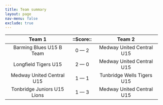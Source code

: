 ```yaml
---
title: Team summary
layout: page
nav-menu: false
exclude: true
---
```




|           Team 1            |  ::Score::  |           Team 2           |
|:---------------------------:|:-----------:|:--------------------------:|
|  Barming Blues U15 B Team   | 0 &mdash; 2 | Medway United Central U15  |
|    Longfield Tigers U15     | 2 &mdash; 0 | Medway United Central U15  |
|  Medway United Central U15  | 1 &mdash; 1 | Tunbridge Wells Tigers U15 |
| Tonbridge Juniors U15 Lions | 1 &mdash; 3 | Medway United Central U15  |

 <br /><br /><br />
